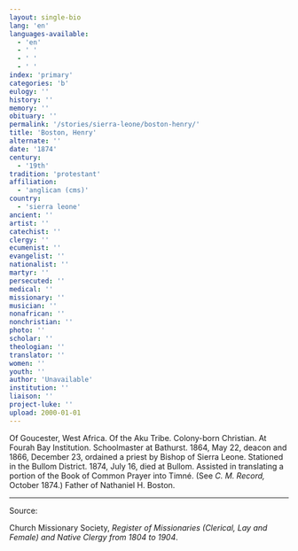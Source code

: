 ```yaml
---
layout: single-bio
lang: 'en'
languages-available:
  - 'en'
  - ' '
  - ' '
  - ' '
index: 'primary'
categories: 'b'
eulogy: ''
history: ''
memory: ''
obituary: ''
permalink: '/stories/sierra-leone/boston-henry/'
title: 'Boston, Henry'
alternate: ''
date: '1874'
century:
  - '19th'
tradition: 'protestant'
affiliation:
  - 'anglican (cms)'
country:
  - 'sierra leone'
ancient: ''
artist: ''
catechist: ''
clergy: ''
ecumenist: ''
evangelist: ''
nationalist: ''
martyr: ''
persecuted: ''
medical: ''
missionary: ''
musician: ''
nonafrican: ''
nonchristian: ''
photo: ''
scholar: ''
theologian: ''
translator: ''
women: ''
youth: ''
author: 'Unavailable'
institution: ''
liaison: ''
project-luke: ''
upload: 2000-01-01
---
```



Of Goucester, West Africa.  Of the Aku Tribe.  Colony-born Christian.  At Fourah Bay Institution.  Schoolmaster at Bathurst.  1864, May 22, deacon and 1866, December 23, ordained a priest by Bishop of Sierra Leone.  Stationed in the Bullom District.  1874, July 16, died at Bullom.  Assisted in translating a portion of the Book of Common Prayer into Timn&eacute;.  (See *C. M. Record,* October 1874.)  Father of Nathaniel H. Boston.



---

Source:

Church Missionary Society, *Register of Missionaries (Clerical, Lay and Female) and Native Clergy from 1804 to 1904*.